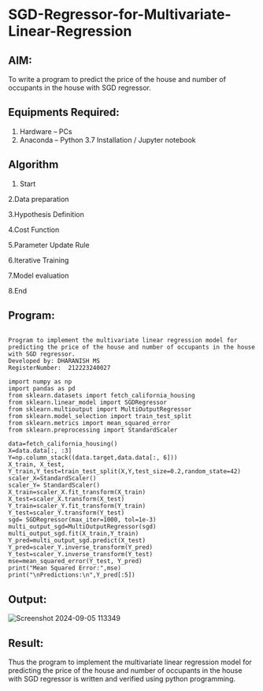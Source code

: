 # SGD-Regressor-for-Multivariate-Linear-Regression

## AIM:
To write a program to predict the price of the house and number of occupants in the house with SGD regressor.

## Equipments Required:
1. Hardware – PCs
2. Anaconda – Python 3.7 Installation / Jupyter notebook

## Algorithm
1. Start

2.Data preparation

3.Hypothesis Definition

4.Cost Function

5.Parameter Update Rule

6.Iterative Training

7.Model evaluation

8.End

## Program:
```

Program to implement the multivariate linear regression model for predicting the price of the house and number of occupants in the house with SGD regressor.
Developed by: DHARANISH MS
RegisterNumber:  212223240027

import numpy as np
import pandas as pd
from sklearn.datasets import fetch_california_housing
from sklearn.linear_model import SGDRegressor
from sklearn.multioutput import MultiOutputRegressor
from sklearn.model_selection import train_test_split
from sklearn.metrics import mean_squared_error
from sklearn.preprocessing import StandardScaler

data=fetch_california_housing()
X=data.data[:, :3]
Y=np.column_stack((data.target,data.data[:, 6]))
X_train, X_test, Y_train,Y_test=train_test_split(X,Y,test_size=0.2,random_state=42)
scaler_X=StandardScaler()
scaler_Y= StandardScaler()
X_train=scaler_X.fit_transform(X_train)
X_test=scaler_X.transform(X_test)
Y_train=scaler_Y.fit_transform(Y_train)
Y_test=scaler_Y.transform(Y_test)
sgd= SGDRegressor(max_iter=1000, tol=1e-3)
multi_output_sgd=MultiOutputRegressor(sgd)
multi_output_sgd.fit(X_train,Y_train)
Y_pred=multi_output_sgd.predict(X_test)
Y_pred=scaler_Y.inverse_transform(Y_pred)
Y_test=scaler_Y.inverse_transform(Y_test)
mse=mean_squared_error(Y_test, Y_pred)
print("Mean Squared Error:",mse)
print("\nPredictions:\n",Y_pred[:5])
```

## Output:
![Screenshot 2024-09-05 113349](https://github.com/user-attachments/assets/6436cfa8-ad61-4f51-a289-d2793fa5b9fb)



## Result:
Thus the program to implement the multivariate linear regression model for predicting the price of the house and number of occupants in the house with SGD regressor is written and verified using python programming.
